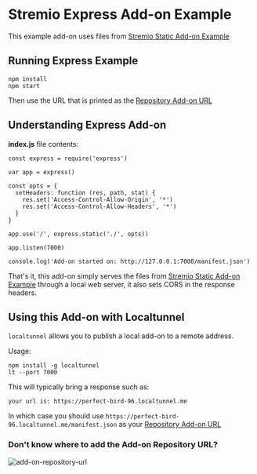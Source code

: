 # Stremio Express Add-on Example

This example add-on uses files from [Stremio Static Add-on Example](https://github.com/Stremio/stremio-static-addon-example)

## Running Express Example

```
npm install
npm start
```

Then use the URL that is printed as the [Repository Add-on URL](https://github.com/Stremio/stremio-express-addon-example#dont-know-where-to-add-the-add-on-repository-url)

## Understanding Express Add-on

**index.js** file contents:

```
const express = require('express')

var app = express()

const opts = {
  setHeaders: function (res, path, stat) {
    res.set('Access-Control-Allow-Origin', '*')
    res.set('Access-Control-Allow-Headers', '*')
  }
}
 
app.use('/', express.static('./', opts))

app.listen(7000)

console.log('Add-on started on: http://127.0.0.1:7000/manifest.json')
```

That's it, this add-on simply serves the files from [Stremio Static Add-on Example](https://github.com/Stremio/stremio-static-addon-example) through a local web server, it also sets CORS in the response headers.

## Using this Add-on with Localtunnel

`localtunnel` allows you to publish a local add-on to a remote address.

Usage:

```
npm install -g localtunnel
lt --port 7000
```

This will typically bring a response such as:
```
your url is: https://perfect-bird-96.localtunnel.me
```

In which case you should use `https://perfect-bird-96.localtunnel.me/manifest.json` as your [Repository Add-on URL](https://github.com/Stremio/stremio-express-addon-example#dont-know-where-to-add-the-add-on-repository-url)

### Don't know where to add the Add-on Repository URL?

![add-on-repository-url](https://user-images.githubusercontent.com/1777923/43146711-65a33ccc-8f6a-11e8-978e-4c69640e63e3.png)

